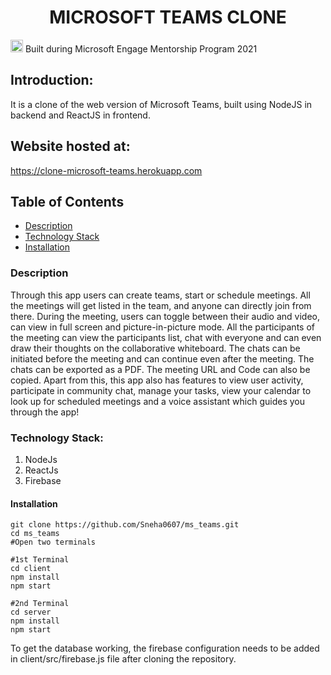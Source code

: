 <h1 align="center">MICROSOFT TEAMS CLONE</h1>

<p><img src="https://c.s-microsoft.com/favicon.ico?v2" height=20px> Built during Microsoft Engage Mentorship Program 2021</p>

## Introduction:
It is a clone of the web version of Microsoft Teams, built using NodeJS in backend and ReactJS in frontend. 

## Website hosted at:
https://clone-microsoft-teams.herokuapp.com

## Table of Contents
- [Description](#description)
- [Technology Stack](#technology-stack)
- [Installation](#installation)

### Description
Through this app users can create teams, start or schedule meetings. All the meetings will get listed in the team, and anyone can directly join from there. During the meeting, users can toggle between their audio and video, can view in full screen and picture-in-picture mode. All the participants of the meeting can view the participants list, chat with everyone and can even draw their thoughts on the collaborative whiteboard. The chats can be initiated before the meeting and can continue even after the meeting. The chats can be exported as a PDF. The meeting URL and Code can also be copied.
Apart from this, this app also has features to view user activity, participate in community chat, manage your tasks, view your calendar to look up for scheduled meetings and a voice assistant which guides you through the app!

### Technology Stack:
  1) NodeJs
  2) ReactJs
  3) Firebase

#### Installation
```
git clone https://github.com/Sneha0607/ms_teams.git
cd ms_teams
#Open two terminals

#1st Terminal
cd client
npm install
npm start

#2nd Terminal
cd server
npm install
npm start
```
To get the database working, the firebase configuration needs to be added in client/src/firebase.js file after cloning the repository.
